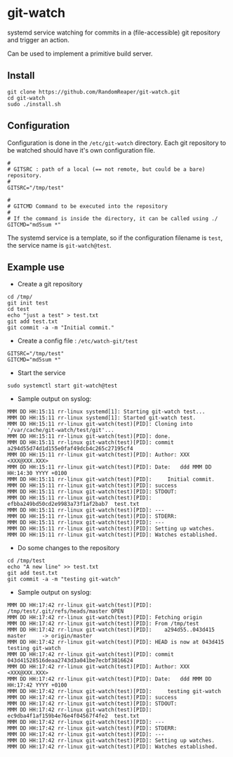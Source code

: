 # git-watch
systemd service watching for commits in a (file-accessible) git repository and
trigger an action.

Can be used to implement a primitive build server.

## Install
```
git clone https://github.com/RandomReaper/git-watch.git
cd git-watch
sudo ./install.sh
```

## Configuration
Configuration is done in the `/etc/git-watch` directory. Each git repository to
be watched should have it's own configuration file.

```
#
# GITSRC : path of a local (== not remote, but could be a bare) repository.
# 
GITSRC="/tmp/test"

#
# GITCMD Command to be executed into the repository
# 
# If the command is inside the directory, it can be called using ./
GITCMD="md5sum *"
```

The systemd service is a template, so if the configuration filename is
`test`, the service name is `git-watch@test`.

## Example use
* Create a git repository
```
cd /tmp/
git init test
cd test
echo "just a test" > test.txt
git add test.txt
git commit -a -m "Initial commit."
```

* Create a config file : `/etc/watch-git/test`
```
GITSRC="/tmp/test"
GITCMD="md5sum *"
```

* Start the service
```
sudo systemctl start git-watch@test
```

* Sample output on syslog:
```
MMM DD HH:15:11 rr-linux systemd[1]: Starting git-watch test...
MMM DD HH:15:11 rr-linux systemd[1]: Started git-watch test.
MMM DD HH:15:11 rr-linux git-watch(test)[PID]: Cloning into '/var/cache/git-watch/test/git'...
MMM DD HH:15:11 rr-linux git-watch(test)[PID]: done.
MMM DD HH:15:11 rr-linux git-watch(test)[PID]: commit a294d55d74d1d155e0faf49dcb4c265c27195cf4
MMM DD HH:15:11 rr-linux git-watch(test)[PID]: Author: XXX <XXX@XXX.XXX>
MMM DD HH:15:11 rr-linux git-watch(test)[PID]: Date:   ddd MMM DD HH:14:30 YYYY +0100
MMM DD HH:15:11 rr-linux git-watch(test)[PID]:     Initial commit.
MMM DD HH:15:11 rr-linux git-watch(test)[PID]: success
MMM DD HH:15:11 rr-linux git-watch(test)[PID]: STDOUT:
MMM DD HH:15:11 rr-linux git-watch(test)[PID]: efbba249bd50cd2e9983a73f1af2bab7  test.txt
MMM DD HH:15:11 rr-linux git-watch(test)[PID]: ---
MMM DD HH:15:11 rr-linux git-watch(test)[PID]: STDERR:
MMM DD HH:15:11 rr-linux git-watch(test)[PID]: ---
MMM DD HH:15:11 rr-linux git-watch(test)[PID]: Setting up watches.
MMM DD HH:15:11 rr-linux git-watch(test)[PID]: Watches established.
```

* Do some changes to the repository
```
cd /tmp/test
echo "A new line" >> test.txt
git add test.txt
git commit -a -m "testing git-watch"

```

* Sample output on syslog:
```
MMM DD HH:17:42 rr-linux git-watch(test)[PID]: /tmp/test/.git/refs/heads/master OPEN
MMM DD HH:17:42 rr-linux git-watch(test)[PID]: Fetching origin
MMM DD HH:17:42 rr-linux git-watch(test)[PID]: From /tmp/test
MMM DD HH:17:42 rr-linux git-watch(test)[PID]:    a294d55..043d415  master     -> origin/master
MMM DD HH:17:42 rr-linux git-watch(test)[PID]: HEAD is now at 043d415 testing git-watch
MMM DD HH:17:42 rr-linux git-watch(test)[PID]: commit 043d41528516deaa2743d3a041be7ecbf3816624
MMM DD HH:17:42 rr-linux git-watch(test)[PID]: Author: XXX <XXX@XXX.XXX>
MMM DD HH:17:42 rr-linux git-watch(test)[PID]: Date:   ddd MMM DD HH:17:42 YYYY +0100
MMM DD HH:17:42 rr-linux git-watch(test)[PID]:     testing git-watch
MMM DD HH:17:42 rr-linux git-watch(test)[PID]: success
MMM DD HH:17:42 rr-linux git-watch(test)[PID]: STDOUT:
MMM DD HH:17:42 rr-linux git-watch(test)[PID]: ec9dba4f1af159b4e76e4f04567f4fe2  test.txt
MMM DD HH:17:42 rr-linux git-watch(test)[PID]: ---
MMM DD HH:17:42 rr-linux git-watch(test)[PID]: STDERR:
MMM DD HH:17:42 rr-linux git-watch(test)[PID]: ---
MMM DD HH:17:42 rr-linux git-watch(test)[PID]: Setting up watches.
MMM DD HH:17:42 rr-linux git-watch(test)[PID]: Watches established.
```